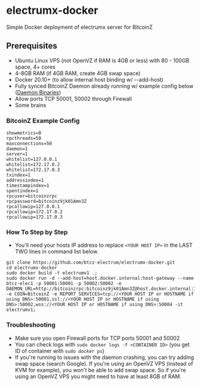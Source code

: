 # electrumx-docker
Simple Docker deployment of electrumx server for BitcoinZ

## Prerequisites
* Ubuntu Linux VPS (not OpenVZ if RAM is 4GB or less) with 80 - 100GB space, 4+ cores
* 4-8GB RAM (if 4GB RAM, create 4GB swap space)
* Docker 20.10+ (to allow internal host binding w/ --add-host)
* Fully synced BitcoinZ Daemon already running w/ example config below ([Daemon Binaries](https://github.com/btcz/bitcoinz/releases))
* Allow ports TCP 50001, 50002 through Firewall
* Some brains

### BitcoinZ Example Config
```
showmetrics=0
rpcthreads=50
maxconnections=50
daemon=1
server=1
whitelist=127.0.0.1
whitelist=172.17.0.2
whitelist=172.17.0.3
txindex=1
addressindex=1
timestampindex=1
spentindex=1
rpcuser=bitcoinzrpc
rpcpassword=bitcoinz9jk01Amn3Z
rpcallowip=127.0.0.1
rpcallowip=172.17.0.2
rpcallowip=172.17.0.3
```

### How To Step by Step

* You'll need your hosts IP address to replace `<YOUR HOST IP>` in the LAST TWO lines in command list below.
```
git clone https://github.com/btcz-electrum/electrumx-docker.git
cd electrumx-docker
sudo docker build -t electrumv1 .;
sudo docker run -d --add-host=host.docker.internal:host-gateway --name btcz-elec1 -p 50001:50001 -p 50002:50002 -e DAEMON_URL=http://bitcoinzrpc:bitcoinz9jk01Amn3Z@host.docker.internal:1979 -e COIN=BitcoinZ -e REPORT_SERVICES=tcp://<YOUR HOST IP or HOSTNAME if using DNS>:50001,ssl://<YOUR HOST IP or HOSTNAME if using DNS>:50002,wss://<YOUR HOST IP or HOSTNAME if using DNS>:50004 -it electrumv1;
```

### Troubleshooting
* Make sure you open Firewall ports for TCP ports 50001 and 50002
* You can check logs with `sudo docker logs -f <CONTAINER ID>` (you get ID of container with `sudo docker ps`)
* If you're running to issues with the daemon crashing, you can try adding swap space (search Google).  If you're using an OpenVZ VPS (instead of KVM for example), you won't be able to add swap space.  So if you're using an OpenVZ VPS you might need to have at least 8GB of RAM. 
